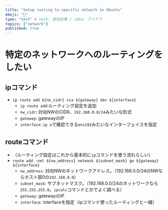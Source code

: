 ```yaml
---
title: "Setup routing to specific network in Ubuntu"
emoji: "🐡"
type: "tech" # tech: 技術記事 / idea: アイデア
topics: ["network"]
published: true
---
```


# 特定のネットワークへのルーティングをしたい

## ipコマンド
- `ip route add ${ne_cidr} via ${gateway} dev ${interface}`
  - `ip route add`:ルーティング設定を追加
  - `nw_cidr`: 対向NWのCIDR、`192.168.0.0/24`みたいな形式
  - `gateway`: gatewayのIP
  - `interface`: `ip a`で確認できる`ens192`みたいなインターフェイスを指定

## routeコマンド
- （ルーティング設定はこれから基本的に`ip`コマンドを使う流れらしい）
- `route add -net ${nw_address} netmask ${subnet_mask} gw ${gateway} ${interface}`
  - `nw_address`: 対向NWのネットワークアドレス。（192.168.0.0/24のNWならホスト部0の`192.168.0.0`）
  - `subnet_mask`: サブネットマスク。（192.168.0.0/24のネットワークなら`255.255.255.0`。`ipcalc`コマンドとかでよく調べる）
  - `gateway`: gatewayのIP
  - `interface`: interfaceを指定（ipコマンド使ったルーティングと一緒）
